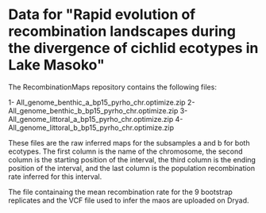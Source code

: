 # Data for "Rapid evolution of recombination landscapes during the divergence of cichlid ecotypes in Lake Masoko"

The RecombinationMaps repository contains the following files:

1- All_genome_benthic_a_bp15_pyrho_chr.optimize.zip
2- All_genome_benthic_b_bp15_pyrho_chr.optimize.zip
3- All_genome_littoral_a_bp15_pyrho_chr.optimize.zip
4- All_genome_littoral_b_bp15_pyrho_chr.optimize.zip

These files are the raw inferred maps for the subsamples a and b for both ecotypes. 
The first column is the name of the chromosome, the second column is the starting position of the interval, the third column is the ending position of the interval, and the last column is the population recombination rate inferred for this interval.

The file containaing the mean recombination rate for the 9 bootstrap replicates and the VCF file used to infer the maos are uploaded on Dryad.
